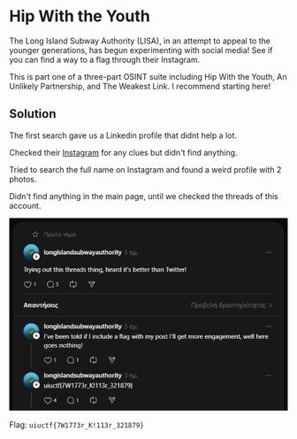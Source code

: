 # Hip With the Youth

The Long Island Subway Authority (LISA), in an attempt to appeal to the younger generations, has begun experimenting with social media! See if you can find a way to a flag through their Instagram.

This is part one of a three-part OSINT suite including Hip With the Youth, An Unlikely Partnership, and The Weakest Link. I recommend starting here!

## Solution

The first search gave us a Linkedin profile that didnt help a lot.

Checked their [Instagram](https://www.instagram.com/mtalirr/) for any clues but didn't find anything.

Tried to search the full name on Instagram and found a weird profile with 2 photos.

Didn't find anything in the main page, until we checked the threads of this account.

![photo](./Photo1.png)


Flag: `uiuctf{7W1773r_K!113r_321879}`